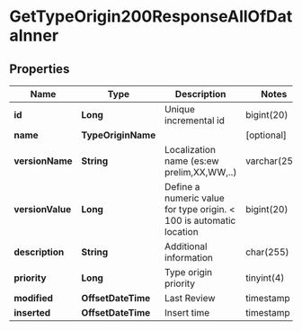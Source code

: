 

# GetTypeOrigin200ResponseAllOfDataInner


## Properties

| Name | Type | Description | Notes |
|------------ | ------------- | ------------- | -------------|
|**id** | **Long** | Unique incremental id | bigint(20) |  [optional] |
|**name** | **TypeOriginName** |  |  [optional] |
|**versionName** | **String** | Localization name (es:ew prelim,XX,WW,..) | varchar(255) |  [optional] |
|**versionValue** | **Long** | Define a numeric value for type origin. &lt; 100 is automatic location | bigint(20) |  [optional] [readonly] |
|**description** | **String** | Additional information | char(255) |  [optional] |
|**priority** | **Long** | Type origin priority | tinyint(4) |  [optional] |
|**modified** | **OffsetDateTime** | Last Review | timestamp |  [optional] [readonly] |
|**inserted** | **OffsetDateTime** | Insert time | timestamp |  [optional] [readonly] |



